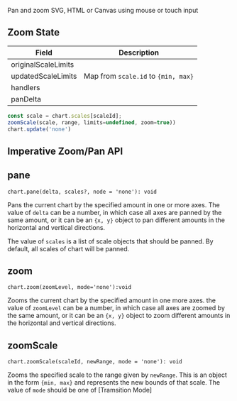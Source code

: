 Pan and zoom SVG, HTML or Canvas using mouse or touch input

## Zoom State
| Field | Description |
| ----- |-- |
| originalScaleLimits | |
| updatedScaleLimits | Map from `scale.id` to `{min, max}` |
| handlers | |
| panDelta | |

```ts
const scale = chart.scales[scaleId];
zoomScale(scale, range, limits=undefined, zoom=true))
chart.update('none')
```

## Imperative Zoom/Pan API

## pane

`chart.pane(delta, scales?, node = 'none'): void`

Pans the current chart by the specified amount in one or more axes.
The value of `delta` can be a number, in which case all axes are panned by the same amount, or it can be an `{x, y}` object to pan different amounts in the horizontal and vertical directions.

The value of `scales` is a list of scale objects that should be panned. By default, all scales of chart will be panned.

## zoom

`chart.zoom(zoomLevel, mode='none'):void`

Zooms the current chart by the specified amount in one more axes. the value of `zoomLevel` can be a number, in which case all axes are zoomed by the same amount, or it can be an `{x, y}`  object to zoom different amounts in the horizontal and vertical directions.

## zoomScale

`chart.zoomScale(scaleId, newRange, mode = 'none'): void`

Zooms the specified scale to the range given by `newRange`.
This is an object in the form `{min, max}` and represents the new bounds of that scale.
The value of `mode` should be one of [Tramsition Mode]
